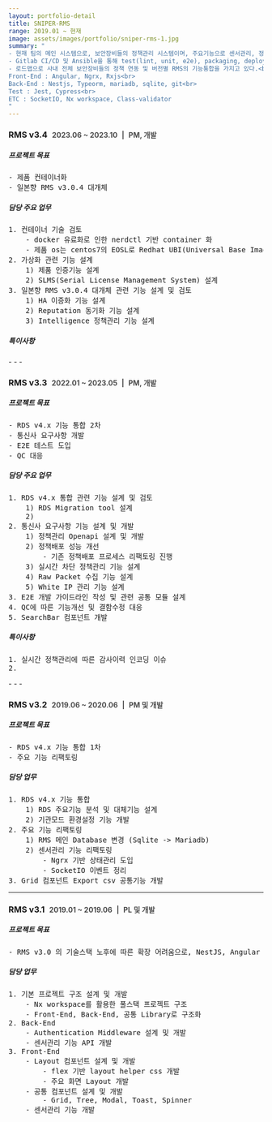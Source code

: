 ```yaml
---
layout: portfolio-detail
title: SNIPER-RMS
range: 2019.01 ~ 현재
image: assets/images/portfolio/sniper-rms-1.jpg
summary: "
- 현재 팀의 메인 시스템으로, 보안장비들의 정책관리 시스템이며, 주요기능으로 센서관리, 정책가져오기, 정책배포, 정책편집기능을 제공한다.<br>
- Gitlab CI/CD 및 Ansible을 통해 test(lint, unit, e2e), packaging, deploy 과정이 자동화 되어있다.<br>
- 로드맵으로 사내 전체 보안장비들의 정책 연동 및 버전별 RMS의 기능통합을 가지고 있다.<br><br>
Front-End : Angular, Ngrx, Rxjs<br>
Back-End : Nestjs, Typeorm, mariadb, sqlite, git<br>
Test : Jest, Cypress<br>
ETC : SocketIO, Nx workspace, Class-validator
"
---
```


<h3>
    RMS v3.4
    <span class="font-secondary" style="font-size:14px; margin-left:5px; color: #4c4c4c">
        2023.06 ~ 2023.10
    </span>
    <span class="font-secondary" style="font-size:14px; margin:0px 5px; color: #4c4c4c">
        |
    </span>
    <span class="font-secondary" style="font-size:14px; color: #4c4c4c">
        PM, 개발
    </span>
</h3>

<div class="row">
<div class="col-lg-6 col-md-12">
<h5 class="font-primary mb-0">프로젝트 목표</h5>
<pre class="font-secondary description">
- 제품 컨테이너화
- 일본향 RMS v3.0.4 대개체
</pre>

<h5 class="font-primary mb-0">담당 주요 업무</h5>
<pre class="font-secondary description mb-0">
1. 컨테이너 기술 검토
    - docker 유료화로 인한 nerdctl 기반 container 화
    - 제품 os는 centos7의 EOSL로 Redhat UBI(Universal Base Image)8로 변경
2. 가상화 관련 기능 설계
    1) 제품 인증기능 설계
    2) SLMS(Serial License Management System) 설계
3. 일본향 RMS v3.0.4 대개체 관련 기능 설계 및 검토
    1) HA 이증화 기능 설계
    2) Reputation 동기화 기능 설계
    3) Intelligence 정책관리 기능 설계
</pre>
</div>
<div class="col-lg-6 col-md-12">
<h5 class="font-primary mb-0">특이사항</h5>
</div>
</div>
- - -

<h3>
    RMS v3.3
    <span class="font-secondary" style="font-size:14px; margin-left:5px; color: #4c4c4c">
        2022.01 ~ 2023.05
    </span>
    <span class="font-secondary" style="font-size:14px; margin:0px 5px; color: #4c4c4c">
        |
    </span>
    <span class="font-secondary" style="font-size:14px; color: #4c4c4c">
        PM, 개발
    </span>
</h3>

<h5 class="font-primary mb-0">프로젝트 목표</h5>
<pre class="font-secondary description">
- RDS v4.x 기능 통합 2차
- 통신사 요구사항 개발
- E2E 테스트 도입
- QC 대응
</pre>

<h5 class="font-primary mb-0">담당 주요 업무</h5>
<pre class="font-secondary description mb-0">
1. RDS v4.x 통합 관련 기능 설계 및 검토
    1) RDS Migration tool 설계
    2) 
2. 통신사 요구사항 기능 설계 및 개발
    1) 정책관리 Openapi 설계 및 개발
    2) 정책배포 성능 개선
        - 기존 정책배포 프로세스 리팩토링 진행
    3) 실시간 차단 정책관리 기능 설계
    4) Raw Packet 수집 기능 설계
    5) White IP 관리 기능 설계
3. E2E 개발 가이드라인 작성 및 관련 공통 모듈 설계
4. QC에 따른 기능개선 및 결함수정 대응
5. SearchBar 컴포넌트 개발
</pre>

<h5 class="font-primary mb-0">특이사항</h5>
<pre class="font-secondary description">
1. 실시간 정책관리에 따른 감사이력 인코딩 이슈
2. 
</pre>
- - -

<h3>
    RMS v3.2
    <span class="font-secondary" style="font-size:14px; margin-left:5px; color: #4c4c4c">
        2019.06 ~ 2020.06
    </span>
    <span class="font-secondary" style="font-size:14px; margin:0px 5px; color: #4c4c4c">
        |
    </span>
    <span class="font-secondary" style="font-size:14px; color: #4c4c4c">
        PM 및 개발
    </span>
</h3>

<h5 class="font-primary mb-0">프로젝트 목표</h5>
<pre class="font-secondary description">
- RDS v4.x 기능 통합 1차
- 주요 기능 리팩토링
</pre>

<h5 class="font-primary mb-0">담당 업무</h5>
<pre class="font-secondary description">
1. RDS v4.x 기능 통합
    1) RDS 주요기능 분석 및 대체기능 설계
    2) 기관모드 환경설정 기능 개발
2. 주요 기능 리팩토링
    1) RMS 메인 Database 변경 (Sqlite -> Mariadb)
    2) 센서관리 기능 리팩토링
        - Ngrx 기반 상태관리 도입
        - SocketIO 이벤트 정리
3. Grid 컴포넌트 Export csv 공통기능 개발
</pre>

- - -

<h3>
    RMS v3.1
    <span class="font-secondary" style="font-size:14px; margin-left:5px; color: #4c4c4c">
        2019.01 ~ 2019.06
    </span>
    <span class="font-secondary" style="font-size:14px; margin:0px 5px; color: #4c4c4c">
        |
    </span>
    <span class="font-secondary" style="font-size:14px; color: #4c4c4c">
        PL 및 개발
    </span>
</h3>

<h5 class="font-primary mb-0">프로젝트 목표</h5>
<pre class="font-secondary description">
- RMS v3.0 의 기술스택 노후에 따른 확장 어려움으로, NestJS, Angular 기반의 신규 RMS 개발
</pre>

<h5 class="font-primary mb-0">담당 업무</h5>
<pre class="font-secondary description">
1. 기본 프로젝트 구조 설계 및 개발
    - Nx workspace를 활용한 풀스택 프로젝트 구조
    - Front-End, Back-End, 공통 Library로 구조화
2. Back-End
    - Authentication Middleware 설계 및 개발
    - 센서관리 기능 API 개발
3. Front-End
    - Layout 컴포넌트 설계 및 개발
        - flex 기반 layout helper css 개발
        - 주요 화면 Layout 개발
    - 공통 컴포넌트 설계 및 개발
        - Grid, Tree, Modal, Toast, Spinner
    - 센서관리 기능 개발
</pre>

